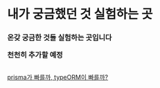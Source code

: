 <h1>내가 궁금했던 것 실험하는 곳</h1>
<h3>온갖 궁금한 것들 실험하는 곳입니다

천천히 추가할 예정

##

<a href = "https://github.com/HUN1i/experiments/tree/master/prismawhy">prisma가 빠를까, typeORM이 빠를까?</a>
